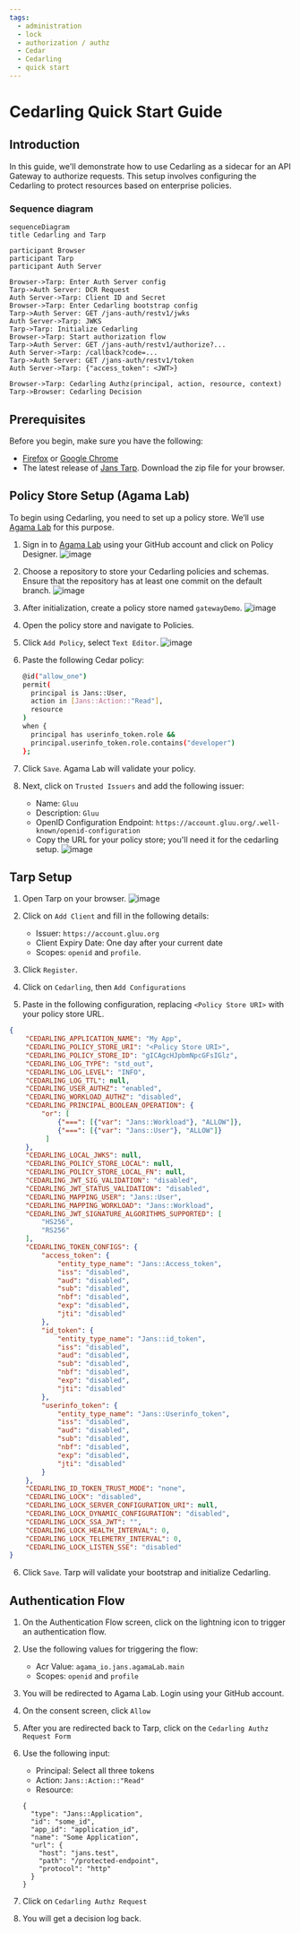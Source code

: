 ```yaml
---
tags:
  - administration
  - lock
  - authorization / authz
  - Cedar
  - Cedarling
  - quick start
---
```


# Cedarling Quick Start Guide

## Introduction

In this guide, we'll demonstrate how to use Cedarling as a sidecar for an API Gateway to authorize requests. 
This setup involves configuring the Cedarling to protect resources based on enterprise policies.

### Sequence diagram

```mermaid
sequenceDiagram
title Cedarling and Tarp

participant Browser
participant Tarp
participant Auth Server

Browser->Tarp: Enter Auth Server config
Tarp->Auth Server: DCR Request
Auth Server->Tarp: Client ID and Secret
Browser->Tarp: Enter Cedarling bootstrap config
Tarp->Auth Server: GET /jans-auth/restv1/jwks
Auth Server->Tarp: JWKS
Tarp->Tarp: Initialize Cedarling
Browser->Tarp: Start authorization flow
Tarp->Auth Server: GET /jans-auth/restv1/authorize?...
Auth Server->Tarp: /callback?code=...
Tarp->Auth Server: GET /jans-auth/restv1/token
Auth Server->Tarp: {"access_token": <JWT>}

Browser->Tarp: Cedarling Authz(principal, action, resource, context)
Tarp->Browser: Cedarling Decision
```

## Prerequisites

Before you begin, make sure you have the following:

* [Firefox](https://www.mozilla.org/en-US/firefox/windows/) or [Google Chrome](https://www.google.com/chrome/index.html)
* The latest release of [Jans Tarp](https://github.com/JanssenProject/jans/releases/tag/nightly). Download the zip file for your browser.

## Policy Store Setup (Agama Lab)

To begin using Cedarling, you need to set up a policy store. We’ll use [Agama Lab](https://cloud.gluu.org/agama-lab/login) for this purpose.

1. Sign in to [Agama Lab](https://cloud.gluu.org/agama-lab/login) using your GitHub account and click on Policy Designer.
   ![image](../assets/cedarling-policy-designer.png)
2. Choose a repository to store your Cedarling policies and schemas. Ensure that the repository has at least one commit on the default branch.
   ![image](../assets/cedarling-select-repo.png)
3. After initialization, create a policy store named `gatewayDemo`.
   ![image](../assets/cedarling-policy-store-name.png)
4. Open the policy store and navigate to Policies.
5. Click `Add Policy`, select `Text Editor`.
   ![image](../assets/cedarling-add-policy.png) 
6. Paste the following Cedar policy:
    ```bash
    @id("allow_one")
    permit(
      principal is Jans::User,
      action in [Jans::Action::"Read"],
      resource
    )
    when {
      principal has userinfo_token.role &&
      principal.userinfo_token.role.contains("developer")
    };
    ```
7. Click `Save`. Agama Lab will validate your policy. 
8. Next, click on `Trusted Issuers` and add the following issuer:
  
    * Name: `Gluu`
    * Description: `Gluu`
    * OpenID Configuration Endpoint: `https://account.gluu.org/.well-known/openid-configuration`
    * Copy the URL for your policy store; you'll need it for the cedarling setup.
    ![image](../assets/cedarling-copylink.png)

## Tarp Setup

1. Open Tarp on your browser.
   ![image](../assets/tarp-blank.png)
2. Click on `Add Client` and fill in the following details:

   * Issuer: `https://account.gluu.org`
   * Client Expiry Date: One day after your current date
   * Scopes: `openid` and `profile`.
3. Click `Register`. 
4. Click on `Cedarling`, then `Add Configurations`
5. Paste in the following configuration, replacing `<Policy Store URI>` with your policy store URL. 
  ```json
  {
      "CEDARLING_APPLICATION_NAME": "My App",
      "CEDARLING_POLICY_STORE_URI": "<Policy Store URI>",
      "CEDARLING_POLICY_STORE_ID": "gICAgcHJpbmNpcGFsIGlz",
      "CEDARLING_LOG_TYPE": "std_out",
      "CEDARLING_LOG_LEVEL": "INFO",
      "CEDARLING_LOG_TTL": null,
      "CEDARLING_USER_AUTHZ": "enabled",
      "CEDARLING_WORKLOAD_AUTHZ": "disabled",
      "CEDARLING_PRINCIPAL_BOOLEAN_OPERATION": {
          "or": [
              {"===": [{"var": "Jans::Workload"}, "ALLOW"]},
              {"===": [{"var": "Jans::User"}, "ALLOW"]}
           ]
      },
      "CEDARLING_LOCAL_JWKS": null,
      "CEDARLING_POLICY_STORE_LOCAL": null,
      "CEDARLING_POLICY_STORE_LOCAL_FN": null,
      "CEDARLING_JWT_SIG_VALIDATION": "disabled",
      "CEDARLING_JWT_STATUS_VALIDATION": "disabled",
      "CEDARLING_MAPPING_USER": "Jans::User",
      "CEDARLING_MAPPING_WORKLOAD": "Jans::Workload",
      "CEDARLING_JWT_SIGNATURE_ALGORITHMS_SUPPORTED": [
          "HS256",
          "RS256"
      ],
      "CEDARLING_TOKEN_CONFIGS": {
          "access_token": {
              "entity_type_name": "Jans::Access_token",
              "iss": "disabled",
              "aud": "disabled",
              "sub": "disabled",
              "nbf": "disabled",
              "exp": "disabled",
              "jti": "disabled"
          },
          "id_token": {
              "entity_type_name": "Jans::id_token",
              "iss": "disabled",
              "aud": "disabled",
              "sub": "disabled",
              "nbf": "disabled",
              "exp": "disabled",
              "jti": "disabled"
          },
          "userinfo_token": {
              "entity_type_name": "Jans::Userinfo_token",
              "iss": "disabled",
              "aud": "disabled",
              "sub": "disabled",
              "nbf": "disabled",
              "exp": "disabled",
              "jti": "disabled"
          }
      },
      "CEDARLING_ID_TOKEN_TRUST_MODE": "none",
      "CEDARLING_LOCK": "disabled",
      "CEDARLING_LOCK_SERVER_CONFIGURATION_URI": null,
      "CEDARLING_LOCK_DYNAMIC_CONFIGURATION": "disabled",
      "CEDARLING_LOCK_SSA_JWT": "",
      "CEDARLING_LOCK_HEALTH_INTERVAL": 0,
      "CEDARLING_LOCK_TELEMETRY_INTERVAL": 0,
      "CEDARLING_LOCK_LISTEN_SSE": "disabled"
  }
  ```
6. Click `Save`. Tarp will validate your bootstrap and initialize Cedarling.

## Authentication Flow

1. On the Authentication Flow screen, click on the lightning icon to trigger an authentication flow.
2. Use the following values for triggering the flow:

    * Acr Value: `agama_io.jans.agamaLab.main`
    * Scopes: `openid` and `profile`
3. You will be redirected to Agama Lab. Login using your GitHub account.
4. On the consent screen, click `Allow`
5. After you are redirected back to Tarp, click on the `Cedarling Authz Request Form`
6. Use the following input:

    * Principal: Select all three tokens
    * Action: `Jans::Action::"Read"`
    * Resource:
    ```
    {
      "type": "Jans::Application",
      "id": "some_id",
      "app_id": "application_id",
      "name": "Some Application",
      "url": {
        "host": "jans.test",
        "path": "/protected-endpoint",
        "protocol": "http"
      }
    }
    ```
7. Click on `Cedarling Authz Request`
8. You will get a decision log back.

